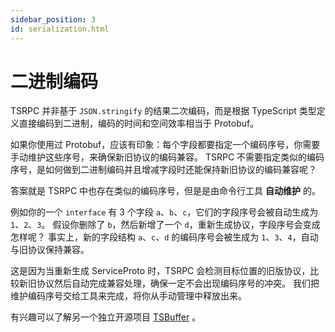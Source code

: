 ```yaml
---
sidebar_position: 3
id: serialization.html
---
```


# 二进制编码

TSRPC 并非基于 `JSON.stringify` 的结果二次编码，而是根据 TypeScript 类型定义直接编码到二进制，编码的时间和空间效率相当于 Protobuf。

如果你使用过 Protobuf，应该有印象：每个字段都要指定一个编码序号，你需要手动维护这些序号，来确保新旧协议的编码兼容。
TSRPC 不需要指定类似的编码序号，是如何做到二进制编码并且增减字段时还能保持新旧协议的编码兼容呢？

答案就是 TSRPC 中也存在类似的编码序号，但是是由命令行工具 **自动维护** 的。

例如你的一个 `interface` 有 3 个字段 `a`、`b`、`c`，它们的字段序号会被自动生成为 `1`、`2`、`3`。
假设你删除了 `b`，然后新增了一个 `d`，重新生成协议，字段序号会变成怎样呢？
事实上，新的字段结构 `a`、`c`、`d` 的编码序号会被生成为 `1`、`3`、`4`，自动与旧协议保持兼容。

这是因为当重新生成 ServiceProto 时，TSRPC 会检测目标位置的旧版协议，比较新旧协议然后自动完成兼容处理，确保一定不会出现编码序号的冲突。
我们把维护编码序号交给工具来完成，将你从手动管理中释放出来。

有兴趣可以了解另一个独立开源项目 [TSBuffer](https://github.com/k8w/tsbuffer) 。